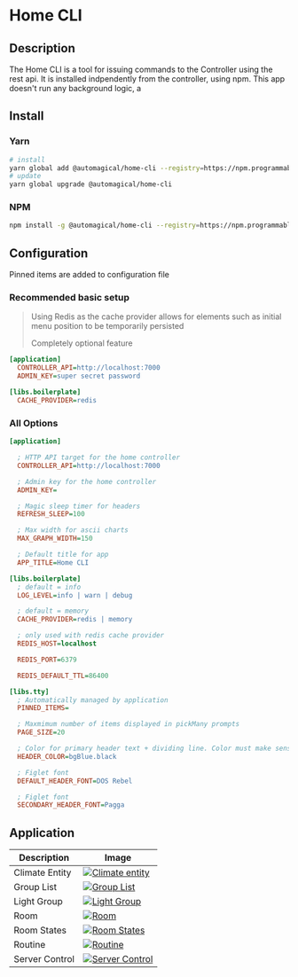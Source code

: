 # Home CLI

## Description

The Home CLI is a tool for issuing commands to the Controller using the rest api. It is installed indpendently from the controller, using npm.
This app doesn't run any background logic, a

## Install

### Yarn

```bash
# install
yarn global add @automagical/home-cli --registry=https://npm.programmable.work
# update
yarn global upgrade @automagical/home-cli
```

### NPM

```bash
npm install -g @automagical/home-cli --registry=https://npm.programmable.work
```

## Configuration

Pinned items are added to configuration file

### Recommended basic setup

> Using Redis as the cache provider allows for elements such as initial menu position to be temporarily persisted
>
> Completely optional feature

```ini
[application]
  CONTROLLER_API=http://localhost:7000
  ADMIN_KEY=super secret password

[libs.boilerplate]
  CACHE_PROVIDER=redis
```

### All Options

```ini
[application]

  ; HTTP API target for the home controller
  CONTROLLER_API=http://localhost:7000

  ; Admin key for the home controller
  ADMIN_KEY=

  ; Magic sleep timer for headers
  REFRESH_SLEEP=100

  ; Max width for ascii charts
  MAX_GRAPH_WIDTH=150

  ; Default title for app
  APP_TITLE=Home CLI

[libs.boilerplate]
  ; default = info
  LOG_LEVEL=info | warn | debug

  ; default = memory
  CACHE_PROVIDER=redis | memory

  ; only used with redis cache provider
  REDIS_HOST=localhost

  REDIS_PORT=6379

  REDIS_DEFAULT_TTL=86400

[libs.tty]
  ; Automatically managed by application
  PINNED_ITEMS=

  ; Maxmimum number of items displayed in pickMany prompts
  PAGE_SIZE=20

  ; Color for primary header text + dividing line. Color must make sense to chalk
  HEADER_COLOR=bgBlue.black

  ; Figlet font
  DEFAULT_HEADER_FONT=DOS Rebel

  ; Figlet font
  SECONDARY_HEADER_FONT=Pagga
```

## Application

| Description | Image |
| --- | --- |
| Climate Entity | [![Climate entity](docs/images/climate.entity.png)](docs/images/climate.entity.png) |
| Group List | [![Group List](docs/images/group.list.png)](docs/images/group.list.png) |
| Light Group | [![Light Group](docs/images/light.group.png)](docs/images/light.group.png) |
| Room | [![Room](docs/images/room.png)](docs/images/room.png) |
| Room States | [![Room States](docs/images/room.states.png)](docs/images/room.states.png) |
| Routine | [![Routine](docs/images/routine.png)](docs/images/routine.png) |
| Server Control | [![Server Control](docs/images/server-control.png)](docs/images/server-control.png) |
